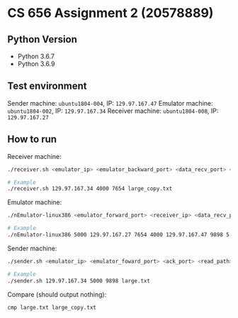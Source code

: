 # CS 656 Assignment 2 (20578889)

## Python Version
- Python 3.6.7
- Python 3.6.9

## Test environment
Sender machine: `ubuntu1804-004`, IP: `129.97.167.47`
Emulator machine: `ubuntu1804-002`, IP: `129.97.167.34`
Receiver machine: `ubuntu1804-008`, IP: `129.97.167.27`


## How to run

Receiver machine:
```bash
./receiver.sh <emulator_ip> <emulator_backward_port> <data_recv_port> <write_path>

# Example
./receiver.sh 129.97.167.34 4000 7654 large_copy.txt
```

Emulator machine:
```bash
./nEmulator-linux386 <emulator_forward_port> <receiver_ip> <data_recv_port> <emulator_backward_port> <sender_ip> <ack_port> <max_delay> <discard_probability> <verbose>

# Example
./nEmulator-linux386 5000 129.97.167.27 7654 4000 129.97.167.47 9898 5 0.4 0
```

Sender machine:
```bash
./sender.sh <emulator_ip> <emulator_foward_port> <ack_port> <read_path>

# Example
./sender.sh 129.97.167.34 5000 9898 large.txt
```

Compare (should output nothing):
```
cmp large.txt large_copy.txt
```